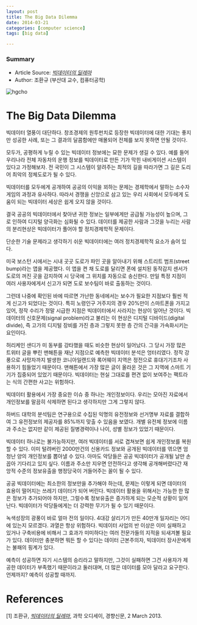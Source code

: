 ```yaml
---
layout: post
title: The Big Data Dilemma
date: 2014-03-21
categories: [computer science]
tags: [big data]

---
```


### Summary

* Article Source: [*빅데이터의 딜레마*](http://news.khan.co.kr/kh_news/khan_art_view.html?artid=201403022028505)  
* Author: 조환규 (부산대 교수, 컴퓨터공학)

![hgcho](http://sungsoo.github.com/images/hgcho.jpg)

# The Big Data Dilemma
빅데이터 열풍이 대단하다. 창조경제의 원투펀치로 등장한 빅데이터에 대한 기대는 좋지만 성공한 사례, 또는 그 결과의 달콤함에만 매몰되어 전체를 보지 못하면 안될 것이다. 



모두가, 공평하게 누릴 수 있는 빅데이터 정보에는 묘한 문제가 생길 수 있다. 예를 들어 우리나라 전체 자동차의 운행 정보를 빅데이터로 만든 기가 막힌 내비게이션 시스템이 있다고 가정해보자. 전 국민이 그 시스템이 알려주는 최적의 길을 따라가면 그 길은 도리어 최악의 정체도로가 될 수 있다.

빅데이터를 모두에게 공개하여 공공의 이익을 꾀하는 문제는 경제학에서 말하는 소수자 게임의 과정과 유사하다. 따라서 경쟁을 신앙으로 삼고 있는 우리 사회에서 모두에게 도움이 되는 빅데이터 세상은 쉽게 오지 않을 것이다. 

결국 공공의 빅데이터에서 찾아낸 귀한 정보는 일부에게만 공급될 가능성이 높으며, 그로 인하여 디지털 양극화는 심화될 수 있다. 데이터를 제공한 사람과 그것을 누리는 사람의 분리현상은 빅데이터가 풀어야 할 정치경제학적 문제이다.

단순한 기술 문제라고 생각하기 쉬운 빅데이터에는 여러 정치경제학적 요소가 숨어 있다. 

미국 보스턴 시에서는 시내 곳곳 도로가 파인 곳을 알아내기 위해 스트리트 범프(street bump)라는 앱을 제공했다. 이 앱을 켠 채 도로를 달리면 폰에 설치된 동작감지 센서가 도로의 꺼진 곳을 감지하여 시 당국에 그 위치를 자동으로 송신한다. 만일 특정 지점이 여러 사용자에게서 신고가 되면 도로 보수팀이 바로 출동하는 것이다. 

그런데 나중에 확인된 바에 따르면 가난한 동네에서는 보수가 필요한 지점보다 훨씬 적게 신고가 되었다는 것이다. 특히 노령인구 거주지의 경우 20%만이 스마트폰을 가지고 있어, 정작 수리가 정말 시급한 지점은 빅데이터에서 사라지는 현상이 일어난 것이다. 빅데이터의 신호문제(signal problem)라고 불리는 이 현상은 디지털 디바이드(digital divide), 즉 고가의 디지털 장비를 가진 층과 그렇지 못한 층 간의 간극을 가속화시키는 요인이다.

허리케인 샌디가 미 동부를 강타했을 때도 비슷한 현상이 일어났다. 그 당시 가장 많은 트위터 글을 뿌린 맨해튼을 재난 지점으로 예측한 빅데이터 분석은 엉터리였다. 정작 강풍으로 사망자까지 발생한 코니아일랜드와 록어웨이 지역은 정전으로 휴대기기조차 사용하기 힘들었기 때문이다. 맨해튼에서 가장 많은 글이 올라온 것은 그 지역에 스마트 기기가 집중되어 있었기 때문이다. 빅데이터는 현실 그대로를 편견 없이 보여주는 팩트라는 식의 간편한 사고는 위험하다.

빅데이터 활용에서 가장 중요한 이슈 중 하나는 개인정보이다. 우리는 모아진 자료에서 개인정보를 말끔히 삭제하면 된다고 생각하지만 그게 그렇지 않다. 

하버드 대학의 분석팀은 연구용으로 수집된 익명의 유전정보와 선거명부 자료를 결합하여 그 유전정보의 제공자를 85%까지 맞출 수 있음을 보였다. 개별 유전체 정보에 이름과 주소는 없지만 같이 제공된 질병경력이나 나이, 성별 정보가 있었기 때문이다. 

빅데이터 하나로는 불가능하지만, 여러 빅데이터를 서로 겹쳐보면 쉽게 개인정보를 복원할 수 있다. 이미 털려버린 2000만건의 신용카드 정보와 공개된 빅데이터를 엮으면 엄청난 양의 개인정보를 뽑아낼 수 있다. 아마도 악당들은 공공 빅데이터가 공개될 날만 손꼽아 기다리고 있지 싶다. 이름과 주소만 지우면 안전하다고 생각해 공개해버렸다간 재앙적 수준의 정보유출을 행정당국이 거들어주는 꼴이 될 수 있다.

공공 빅데이터에는 최소한의 정보만을 추가해야 하는데, 문제는 이렇게 되면 데이터의 효용이 떨어지는 쓰레기 데이터가 되어 버린다. 빅데이터 활용을 위해서는 가능한 한 많은 정보가 추가되어야 하지만, 그럴수록 정보유출은 증가하게 되는 모순적 상황이 일어난다. 빅데이터가 악당들에게는 더 강력한 무기가 될 수 있기 때문이다.

녹색성장의 광풍이 바로 얼마 전의 일이다. 4대강 살리기가 만든 40만개 일자리는 어디에 있는지 모르겠다. 과열은 항상 위험하다. 빅데이터 사업의 반 이상은 이미 실패하고 있거나 구축비용에 비해서 그 효과가 미미하다는 여러 전문가들의 지적을 되새겨볼 필요가 있다. 데이터만 충분하면 뭐든 할 수 있다는 데이터 근본주의자, 빅데이터 장사꾼에게는 불패의 핑계가 있다. 

예측이 성공하면 자기 시스템의 승리라고 말하지만, 그것이 실패하면 그건 사용자가 제공한 데이터가 부족했기 때문이라고 둘러대며, 더 많은 데이터를 모아 달라고 요구한다. 언제까지? 예측이 성공할 때까지.


# References
[1] 조환규, [*빅데이터의 딜레마*](http://news.khan.co.kr/kh_news/khan_art_view.html?artid=201403022028505), 과학 오디세이, 경향신문, 2 March 2013.

